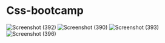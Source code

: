 # Css-bootcamp
![Screenshot (392)](https://github.com/Vansh100602/Css-bootcamp/assets/72141176/0d2a0da9-2f4b-4020-8484-c652670d8c90)
![Screenshot (390)](https://github.com/Vansh100602/Css-bootcamp/assets/72141176/48e29b98-518d-4d67-8fa0-3c35f78ada0f)
![Screenshot (393)](https://github.com/Vansh100602/Css-bootcamp/assets/72141176/704aedc6-985c-41b9-9543-59c23ff13ac0)
![Screenshot (396)](https://github.com/Vansh100602/Css-bootcamp/assets/72141176/d62a9db8-0604-4f0c-b619-eee122d51396)
